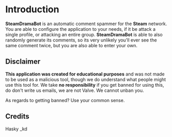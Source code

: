 <h1>Introduction</h1>

<b>SteamDramaBot</b> is an automatic comment spammer for the <b>Steam</b> network. You are able to configure the application to
your needs, if it be attack a single profile, or attacking an entire group. <b>SteamDramaBot</b> is able to also randomly generate
its comments, so its very unlikely you'll ever see the same comment twice, but you are also able to enter your own.

<h2> Disclaimer </h2>

<b>This application was created for educational purposes</b> and was not made to be used as a malicious tool, though we do understand
what people might use this tool for. 
We take <b>no responsibility</b> if you get banned for using this, do don't write us emails, we are not Valve. We cannot unban you.

As regards to getting banned? Use your common sense.

<h2> Credits </h2>

Hasky
_kd
